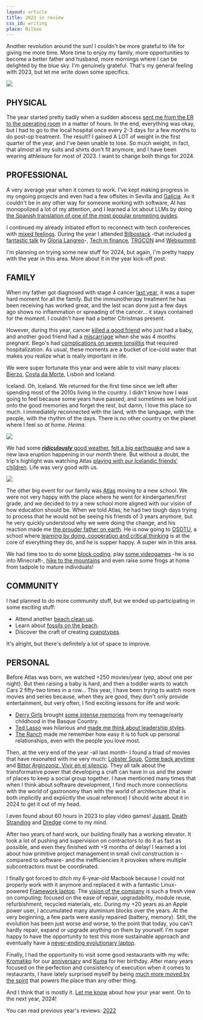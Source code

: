 ```yaml
---
layout: article
title: 2023 in review
css_id: writing
place: Bilbao
---
```


Another revolution around the sun! I couldn't be more grateful to life for giving me more time. More time to enjoy my family, more opportunities to become a better father and husband, more mornings where I can be delighted by the blue sky. I'm genuinely grateful. That's my general feeling with 2023, but let me write down some specifics. 

![](https://aitor.is/images/together.jpg)

## PHYSICAL
The year started pretty badly when a sudden abscess [sent me from the ER to the operating room](https://x.com/_aitor/status/1612168970643308546) in a matter of hours. In the end, everything was okay, but I had to go to the local hospital once every 2-3 days for a few months to do post-op treatment. The result? I gained A LOT of weight in the first quarter of the year, and I've been unable to lose. So much weight, in fact, that almost all my suits and shirts don't fit anymore, and I have been wearing athleisure for most of 2023. I want to change both things for 2024.   

## PROFESSIONAL
A very average year when it comes to work. I've kept making progress in my ongoing projects and even had a few offsites in Sevilla and [Galicia](https://x.com/_aitor/status/1674441803301306368).
As it couldn't be in any other way for someone working with software, AI has monopolized a lot of my attention, and I learned a lot about LLMs by doing [the Spanish translation of one of the most popular prompting guides](https://twitter.com/_aitor/status/1647169685106860033).

I continued my already initiated effort to reconnect with tech conferences with [mixed feelings](https://x.com/_aitor/status/1619318653216002049). During the year I attended [Bilbostack](https://bilbostack.com/) -that included [a fantastic talk](https://x.com/_aitor/status/1619316409271730176) by [Gloria Langreo](https://gloria.omg.lol/)-, [Tech in finance](https://techin.finance/), [TRGCON](https://www.trgcon.com/) and [Websummit](https://websummit.com/). 

I'm planning on trying some new stuff for 2024, but again, I'm pretty happy with the year in this area. More about it in the year kick-off post. 

## FAMILY

When my father got diagnosed with stage 4 cancer [last year](https://aitor.is/writing-on/2022-review#family), it was a super hard moment for all the family. But the immunotherapy treatment he has been receiving has worked great, and the last scan done just a few days ago shows no inflammation or spreading of the cancer... it stays contained for the moment. I couldn't have had a better Christmas present. 

However, during this year, cancer [killed a good friend](https://x.com/_aitor/status/1718588042267553885) who just had a baby, and another good friend had a [miscarriage](https://x.com/_aitor/status/1718190660015010226) when she was 4 months pregnant. Bego's had [complications on severe tonsilitis](https://x.com/_aitor/status/1676551906271821831) that required hospitalization. As usual, these moments are a bucket of ice-cold water that makes you realize what is really important in life.  

We were super fortunate this year and were able to visit many places: [Bierzo](https://en.wikipedia.org/wiki/El_Bierzo), [Costa da Morte](https://en.wikipedia.org/wiki/Costa_da_Morte), Lisbon and Iceland. 

Iceland. Oh, Iceland. We returned for the first time since we left after spending most of the 2010s living in the country. I didn't know how I was going to feel because some years have passed, and sometimes we hold just onto the good memories and forget the rest, but damn, I love this place so much. I immediately reconnected with the land, with the language, with the people, with the rhythm of the days. There is no other country on the planet where I feel so _at home_. _Heima_.  

![](https://aitor.is/images/melting.jpg)

We had some [***ridiculously*** good weather](https://x.com/_aitor/status/1679143936768475137), [felt a big earthquake](https://x.com/_aitor/status/1678169250639347713) and saw a new lava eruption happening in our month there. But without a doubt, the trip's highlight was watching Atlas [playing with our Icelandic friends' children](https://twitter.com/_aitor/status/1683584271280218115). Life was very good with us. 

![](https://aitor.is/images/east.jpg)

The other big event for our family was [Atlas](https://twitter.com/theatlasbjorn) moving to a new school. We were not very happy with the place where he went for kindergarten/first grade, and we decided to try a new school more aligned with our vision of how education should be. When we told Atlas, he had two tough days trying to process that he would not be seeing his friends of 3 years anymore, but he very quickly understood why we were doing the change, and his reaction made me [the prouder father on earth](https://x.com/_aitor/status/1694389571801280908). He is now going to [OSOTU](https://osotu.org/), a school where [learning by doing, cooperation and critical thinking](https://osotu.org/pilares-metodologicos-2/) is at the core of everything they do, and he is supper happy. A super win in this area.

We had time too to do some [block coding](https://x.com/_aitor/status/1712534656774775059), play [some videogames](https://x.com/_aitor/status/1670492303402647552?s=20) -he is _so_ into Minecraft-, [hike to the mountains](https://x.com/_aitor/status/1710630280623460703) and even raise some frogs at home from tadpole to mature individuals!

## COMMUNITY

I had planned to do more community stuff, but we ended up participating in some exciting stuff:
- Attend another [beach clean up](https://x.com/_aitor/status/1632343807218929665).
- Learn about [fossils on the beach](https://x.com/_aitor/status/1634895860407623680).
- Discover the craft of creating [cyanotypes](https://x.com/_aitor/status/1712530943754358928).

It's alright, but there's definitely a lot of space to improve. 

## PERSONAL

Before Atlas was born, we watched +250 movies/year (yep, about one per night). But then raising a baby is hard, and then a toddler wants to watch Cars 2 fifty-two times in a row... This year, I have been trying to watch more movies and series because, when they are good, they don't only provide entertainment, but very often, I find exciting lessons for life and work: 

- [Derry Girls](https://www.netflix.com/es-en/title/80238565) brought [some intense memories](https://x.com/_aitor/status/1626985256229257220) from my teenage/early childhood in the Basque Country.
- [Ted Lasso](https://tv.apple.com/us/show/ted-lasso/umc.cmc.vtoh0mn0xn7t3c643xqonfzy) was hilarious and [made me think about leadership styles](https://x.com/_aitor/status/1707832798160011646).
- [The Ranch](https://www.netflix.com/es-en/title/80077977) made me remember how easy it is to fuck up personal relationships, even with the people you love most. 

Then, at the very end of the year -all last month- I found a triad of movies that have resonated with me very much: [Lobster Soup](https://www.filmin.es/pelicula/lobster-soup), [Come back anytime](https://www.comebackanytime.com/) and [Bittor Arginzoniz. Vivir en el silencio](https://www.filmin.es/pelicula/bittor-arginzoniz-vivir-en-el-silencio). They all talk about the transformative power that developing a craft can have in us and the power of places to keep a social group together. I have mentioned many times that when I think about software development, I find much more connections with the world of gastronomy than with the world of architecture (that is both implicitly and explicitly the usual reference) I should write about it in 2024 to get it out of my head.  

I even found about 60 hours in 2023 to play video games! [Jusant](https://x.com/_aitor/status/1721258760952283166), [Death Stranding](https://www.wikiwand.com/en/Death_Stranding) and [Dredge](https://www.dredge.game/) come to my mind. 

After two years of hard work, our building finally has a working elevator. It took a lot of pushing and supervision on contractors to do it as fast as possible, and even they finished with +9 months of delay! I learned a lot about how primitive project management in small civil construction is -compared to software- and the inefficiencies it provokes where multiple subcontractors must be coordinated. 

I finally got forced to ditch my 6-year-old Macbook because I could not properly work with it anymore and replaced it with a fantastic Linux-powered [Framework laptop](https://frame.work/es/en/products/laptop-diy-13-gen-amd). The [vision of the company](https://frame.work/sustainability) is such a fresh view on computing: focused on the ease of repair, upgradability, module reuse, refurbishment, recycled materials, etc. During my +20 years as an Apple power user, I accumulated many aluminium blocks over the years. At the very beginning, a few parts were easily repaired (battery, memory). Still, the evolution has been just worse and worse, to the point that today, you can't hardly repair, expand or upgrade anything on them by yourself. I'm super happy to have the opportunity to test this more sustainable approach and eventually have a [never-ending evolutionary laptop](https://www.youtube.com/watch?v=iU_iWa9LL_s).

Finally, I had the opportunity to visit some good restaurants with my wife: [Kromatiko](https://www.kromatikorestaurante.com/) for our [anniversary](https://x.com/_aitor/status/1621779459773763584) and [Kuma](https://restaurantekuma.com/) for her birthday. After many years focused on the perfection and consistency of execution when it comes to restaurants, I have lately surprised myself by being [much more moved by the spirit](https://twitter.com/_aitor/status/1724194204769747358) that powers the place than any other thing.   

And I think that is mostly it. [Let me know](https://twitter.com/_aitor) about how your year went. On to the next year, 2024!


You can read previous year's reviews: [2022](https://aitor.is/writing-on/2022-review)
